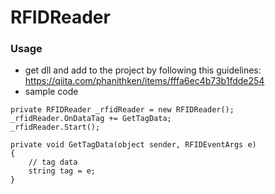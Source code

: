 # RFIDReader

### Usage
+ get dll and add to the project by following this guidelines: https://qiita.com/phanithken/items/fffa6ec4b73b1fdde254
+ sample code
```
private RFIDReader _rfidReader = new RFIDReader();
_rfidReader.OnDataTag += GetTagData;
_rfidReader.Start();

private void GetTagData(object sender, RFIDEventArgs e)
{
    // tag data
    string tag = e;
}
```
